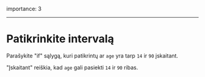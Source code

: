 importance: 3

---

# Patikrinkite intervalą

Parašykite "if" sąlygą, kuri patikrintų ar `age` yra tarp `14` ir `90` įskaitant.

"Įskaitant" reiškia, kad `age` gali pasiekti `14` ir `90` ribas.

